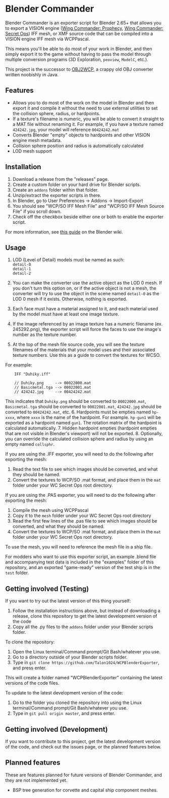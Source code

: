 # Blender Commander
Blender Commander is an exporter script for Blender 2.65+ that allows you to export a VISION engine ([Wing Commander: Prophecy](http://www.wcnews.com/wcpedia/Wing_Commander:_Prophecy), [Wing Commander: Secret Ops](http://www.wcnews.com/wcpedia/Wing_Commander:_Secret_Ops)) IFF mesh, or XMF source code that can be compiled into a VISION engine IFF mesh via WCPPascal.

This means you'll be able to do most of your work in Blender, and then simply export it to the game without having to pass the model through multiple conversion programs (3D Exploration, `peoview`, `ModelC`, etc.).

This project is the successor to [OBJ2WCP](http://www.ciinet.org/kevin/java), a crappy old OBJ converter written noobishly in Java.

## Features
 - Allows you to do most of the work on the model in Blender and then export it and compile it without the need to use external utilities to set the collision sphere, radius, or hardpoints.
 - If a texture's filename is numeric, you will be able to convert it straight to a MAT file without renaming it. For example, if you have a texture named `424242.jpg`, your model will reference `00424242.mat`
 - Converts Blender "empty" objects to hardpoints and other VISION engine mesh metadata.
 - Collision sphere position and radius is automatically calculated
 - LOD mesh support

## Installation
1. Download a release from the "releases" page.
2. Create a custom folder on your hard drive for Blender scripts.
3. Create an `addons` folder within that folder.
4. Unzip/extract the exporter scripts in there.
5. In Blender, go to User Preferences -> Addons -> Import-Export
6. You should see "WCP/SO IFF Mesh File" and "WCP/SO IFF Mesh Source File" if you scroll down.
7. Check off the checkbox beside either one or both to enable the exporter script.

For more information, see [this guide](http://wiki.blender.org/index.php/Doc:2.6/Manual/Extensions/Python/Add-Ons) on the Blender wiki.

## Usage

 1. LOD (Level of Detail) models must be named as such:  
 `detail-0`  
 `detail-1`  
 `detail-2`  

 2. You can make the converter use the active object as the LOD 0 mesh. If you don't turn this option on, or if the active object is not a mesh, the converter will try to use the object in the scene named `detail-0` as the LOD 0 mesh if it exists. Otherwise, nothing is exported.
 3. Each face must have a material assigned to it, and each material used by the model must have at least one image texture.
 4. If the image referenced by an image texture has a numeric filename (ex. 245292.png), the exporter script will force the faces to use the image's number as the texture number.
 5. At the top of the mesh file source code, you will see the texture filenames of the materials that your model uses and their associated texture numbers. Use this as a guide to convert the textures for WCSO.

 For example:
 
 		IFF "Duhiky.iff"
        
		// Duhiky.png     --> 00022000.mat
 		// Basicmetal.tga --> 00022001.mat
	 	// 424242.jpg     --> 00424242.mat
 
 This indicates that `Duhiky.png` should be converted to `00022000.mat`, `Basicmetal.tga` should be converted to `00022001.mat`, `424242.jpg` should be converted to `00424242.mat`, etc.
 6. Hardpoints must be empties named `hp-xxxx`, where `xxxx` is the name of the hardpoint. For example. `hp-gun1` will be exported as a hardpoint named `gun1`. The rotation matrix of the hardpoint is calculated automatically.
 7. Hidden hardpoint empties (hardpoint empties that are not visible in Blender's viewport) will not be exported.
 8. Optionally, you can override the calculated collision sphere and radius by using an empty named `collsphr`.

If you are using the .IFF exporter, you will need to do the following after exporting the mesh:
1. Read the text file to see which images should be converted, and what they should be named.
2. Convert the textures to WCP/SO .mat format, and place them in the `mat` folder under your WC Secret Ops root directory.
 
If you are using the .PAS exporter, you will need to do the following after exporting the mesh:
1. Compile the mesh using WCPPascal
2. Copy it to the `mesh` folder under your WC Secret Ops root directory
3. Read the first few lines of the .pas file to see which images should be converted, and what they should be named.
4. Convert the textures to WCP/SO .mat format, and place them in the `mat` folder under your WC Secret Ops root directory.

To use the mesh, you will need to reference the mesh file in a ship file.

For modders who want to use this exporter script, an example .blend file and accompanying test data is included in the "examples" folder of this repository, and an exported "game-ready" version of the test ship is in the `test` folder.

## Getting involved (Testing)

If you want to try out the latest version of this thing yourself:

1. Follow the installation instructions above, but instead of downloading a release, clone this repository to get the latest development version of the code
2. Copy all the .py files to the `addons` folder under your Blender scripts folder.

To clone the repository:

1. Open the Linux terminal/Command prompt/Git Bash/whatever you use.
2. Go to a directory outside of your Blender scripts folder.
3. Type in `git clone https://github.com/Talon1024/WCPBlenderExporter`, and press enter.

This will create a folder named "WCPBlenderExporter" containing the latest versions of the code files.

To update to the latest development version of the code:

1. Go to the folder you cloned the repository into using the Linux terminal/Command prompt/Git Bash/whatever you use.
2. Type in `git pull origin master`, and press enter.

## Getting involved (Development)

If you want to contribute to this project, get the latest development version of the code, and check out the issues page, or the planned features below.

## Planned features
These are features planned for future versions of Blender Commander, and they are not implemented yet.
 - BSP tree generation for corvette and capital ship component meshes.
